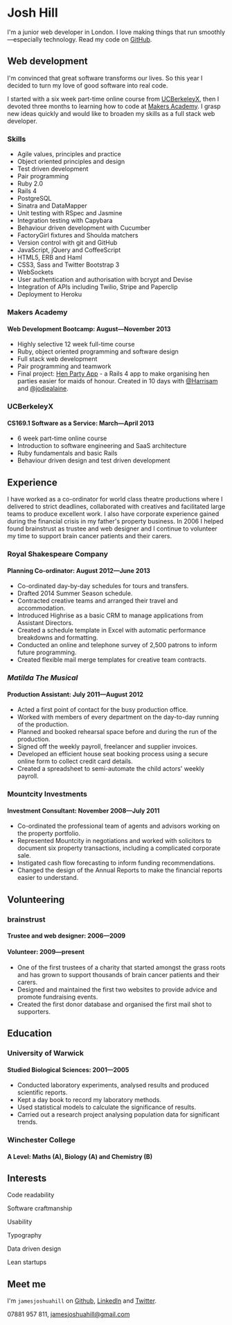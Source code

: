 Josh Hill
=========

I'm a junior web developer in London.
I love making things that run smoothly&mdash;especially technology.
Read my code on [GitHub].


Web development
---------------

I'm convinced that great software transforms our lives. So this year I
decided to turn my love of good software into real code.

I started with a six week part-time online course from [UCBerkeleyX], then I
devoted three months to learning how to code at [Makers Academy]. I grasp
new ideas quickly and would like to broaden my skills as a full stack
web developer.

### Skills

  - Agile values, principles and practice
  - Object­ oriented principles and design
  - Test­ driven development
  - Pair programming
  - Ruby 2.0
  - Rails 4
  - PostgreSQL
  - Sinatra and DataMapper
  - Unit testing with RSpec and Jasmine
  - Integration testing with Capybara
  - Behaviour driven development with Cucumber
  - FactoryGirl fixtures and Shoulda matchers
  - Version control with git and GitHub
  - JavaScript, jQuery and CoffeeScript
  - HTML5, ERB and Haml
  - CSS3, Sass and Twitter Bootstrap 3
  - WebSockets
  - User authentication and authorisation with bcrypt and Devise
  - Integration of APIs including Twilio, Stripe and Paperclip
  - Deployment to Heroku

### Makers Academy
#### Web Development Bootcamp: August&mdash;November 2013

  - Highly selective 12 week full-time course
  - Ruby, object oriented programming and software design
  - Full stack web development
  - Pair programming and teamwork
  - Final project: [Hen Party App] - a Rails 4 app to make organising hen
    parties easier for maids of honour. Created in 10 days with [@Harrisam]
    and [@jodiealaine].

### UCBerkeleyX
#### CS169.1 Software as a Service: March&mdash;April 2013

  - 6 week part-time online course
  - Introduction to software engineering and SaaS architecture
  - Ruby fundamentals and basic Rails
  - Behaviour driven design and test driven development


Experience
----------

I have worked as a co-ordinator for world class theatre productions where I
delivered to strict deadlines, collaborated with creatives and facilitated
large teams to produce excellent work. I also have corporate experience
gained during the financial crisis in my father's property business. In 2006
I helped found brainstrust as trustee and web designer and I continue to
volunteer my time to support brain cancer patients and their carers.

### Royal Shakespeare Company
#### Planning Co-ordinator: August 2012&mdash;June 2013

  - Co-ordinated day-by-day schedules for tours and transfers.
  - Drafted 2014 Summer Season schedule.
  - Contracted creative teams and arranged their travel and accommodation.
  - Introduced Highrise as a basic CRM to manage applications from Assistant
    Directors.
  - Created a schedule template in Excel with automatic performance breakdowns
    and formatting.
  - Conducted an online and telephone survey of 2,500 patrons to inform future
    programming.
  - Created flexible mail merge templates for creative team contracts.

### _Matilda The Musical_
#### Production Assistant: July 2011&mdash;August 2012

  - Acted a first point of contact for the busy production office.
  - Worked with members of every department on the day-to-day running of the
    production.
  - Planned and booked rehearsal space before and during the run of the
    production.
  - Signed off the weekly payroll, freelancer and supplier invoices.
  - Developed an efficient house seat booking process using a secure online
    form to collect credit card details.
  - Created a spreadsheet to semi-automate the child actors' weekly payroll.

### Mountcity Investments
#### Investment Consultant: November 2008&mdash;July 2011

  - Co-ordinated the professional team of agents and advisors working on the
    property portfolio.
  - Represented Mountcity in negotiations and worked with solicitors to
    document six property transactions, including a complicated corporate sale.
  - Instigated cash flow forecasting to inform funding recommendations.
  - Changed the design of the Annual Reports to make the financial reports
    easier to understand.


Volunteering
------------

### brainstrust
#### Trustee and web designer: 2006&mdash;2009
#### Volunteer: 2009&mdash;present

  - One of the first trustees of a charity that started amongst the grass roots
    and has grown to support thousands of brain cancer patients and their
    carers.
  - Designed and maintained the first two websites to provide advice and
    promote fundraising events.
  - Created the first donor database and organised the first mail shot to
    supporters.


Education
---------

### University of Warwick
#### Studied Biological Sciences: 2001&mdash;2005

  - Conducted laboratory experiments, analysed results and produced scientific
    reports.
  - Kept a day book to record my laboratory methods.
  - Used statistical models to calculate the significance of results.
  - Carried out a research project analysing population data for significant
    trends.

### Winchester College
#### A Level: Maths (A), Biology (A) and Chemistry (B)


Interests
---------

Code readability

Software craftmanship

Usability

Typography

Data driven design

Lean startups


Meet me
-------
I'm `jamesjoshuahill` on [Github], [LinkedIn] and [Twitter].

07881 957 811,
[jamesjoshuahill@gmail.com]

  [UCBerkeleyX]: https://www.edx.org/course/berkeley/cs169-1x/software-service/1136
  [Makers Academy]: http://www.makersacademy.com
  [Hen Party App]: https://github.com/Harrisam/hen_party
  [@Harrisam]: https://twitter.com/Harrisam2
  [@jodiealaine]: https://twitter.com/jodiealaine
  
  [jamesjoshuahill@gmail.com]: mailto:jamesjoshuahill@gmail.com
  [GitHub]: https://github.com/jamesjoshuahill
  [LinkedIn]: http://linkedin.com/in/jamesjoshuahill
  [Twitter]: http://twitter.com/jamesjoshuahill
  [Tumblr]: http://jamesjoshuahill.tumblr.com

